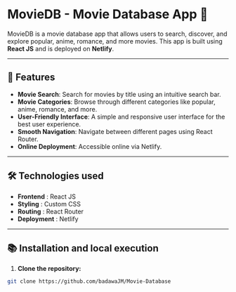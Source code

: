 # MovieDB - Movie Database App 🎥

MovieDB is a movie database app that allows users to search, discover, and explore popular, anime, romance, and more movies. This app is built using **React JS** and is deployed on **Netlify**.

---

## 🚀 Features

- **Movie Search**: Search for movies by title using an intuitive search bar.
- **Movie Categories**: Browse through different categories like popular, anime, romance, and more.
- **User-Friendly Interface**: A simple and responsive user interface for the best user experience.
- **Smooth Navigation**: Navigate between different pages using React Router.
- **Online Deployment**: Accessible online via Netlify.

---

## 🛠️ Technologies used

- **Frontend** : React JS
- **Styling** : Custom CSS
- **Routing** : React Router
- **Deployment** : Netlify

---

## 📚 Installation and local execution

1. **Clone the repository:**
```bash
git clone https://github.com/badawaJM/Movie-Database